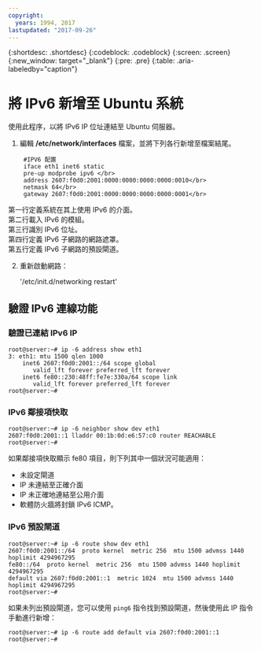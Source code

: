 ```yaml
---
copyright:
  years: 1994, 2017
lastupdated: "2017-09-26"
---
```

{:shortdesc: .shortdesc}
{:codeblock: .codeblock}
{:screen: .screen}
{:new_window: target="_blank"}
{:pre: .pre}
{:table: .aria-labeledby="caption"}

# 將 IPv6 新增至 Ubuntu 系統

使用此程序，以將 IPv6 IP 位址連結至 Ubuntu 伺服器。 

1. 編輯 **/etc/network/interfaces** 檔案，並將下列各行新增至檔案結尾。

		#IPV6 配置
	    iface eth1 inet6 static
	    pre-up modprobe ipv6 </br>
	    address 2607:f0d0:2001:0000:0000:0000:0000:0010</br>
	    netmask 64</br>
		gateway 2607:f0d0:2001:0000:0000:0000:0000:0001</br>
  第一行定義系統在其上使用 IPv6 的介面。</br>
  第二行載入 IPv6 的模組。<br/>
  第三行識別 IPv6 位址。<br/>
  第四行定義 IPv6 子網路的網路遮罩。<br/>
  第五行定義 IPv6 子網路的預設閘道。

2. 重新啟動網路：

	'/etc/init.d/networking restart'

## 驗證 IPv6 連線功能

### 驗證已連結 IPv6 IP

    root@server:~# ip -6 address show eth1
    3: eth1: mtu 1500 qlen 1000
        inet6 2607:f0d0:2001::/64 scope global
           valid_lft forever preferred_lft forever
        inet6 fe80::230:48ff:fe7e:330a/64 scope link
           valid_lft forever preferred_lft forever
    root@server:~#


### IPv6 鄰接項快取

    root@server:~# ip -6 neighbor show dev eth1
    2607:f0d0:2001::1 lladdr 00:1b:0d:e6:57:c0 router REACHABLE
    root@server:~#

如果鄰接項快取顯示 fe80 項目，則下列其中一個狀況可能適用：
- 未設定閘道
- IP 未連結至正確介面
- IP 未正確地連結至公用介面
- 軟體防火牆將封鎖 IPv6 ICMP。


### IPv6 預設閘道

    root@server:~# ip -6 route show dev eth1
    2607:f0d0:2001::/64  proto kernel  metric 256  mtu 1500 advmss 1440 hoplimit 4294967295
    fe80::/64  proto kernel  metric 256  mtu 1500 advmss 1440 hoplimit 4294967295
    default via 2607:f0d0:2001::1  metric 1024  mtu 1500 advmss 1440 hoplimit 4294967295
    root@server:~#

如果未列出預設閘道，您可以使用 `ping6` 指令找到預設閘道，然後使用此 IP 指令手動進行新增：

    root@server:~# ip -6 route add default via 2607:f0d0:2001::1
    root@server:~#
